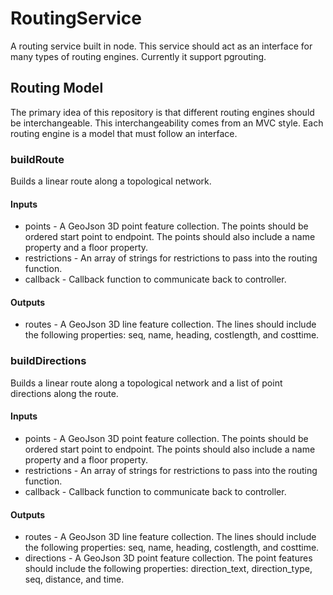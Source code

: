 # RoutingService
A routing service built in node. This service should act as an interface for many types of routing engines. Currently it support pgrouting.

## Routing Model
The primary idea of this repository is that different routing engines should be 
interchangeable. This interchangeability comes from an MVC style. Each routing engine
is a model that must follow an interface.

### buildRoute
Builds a linear route along a topological network.

#### Inputs
* points - A GeoJson 3D point feature collection. The points should be ordered start point to endpoint. The points 
should also include a name property and a floor property.
* restrictions - An array of strings for restrictions to pass into the routing function.
* callback - Callback function to communicate back to controller.

#### Outputs
* routes - A GeoJson 3D line feature collection. The lines should include the 
following properties: seq, name, heading, costlength, and costtime.

### buildDirections
Builds a linear route along a topological network and a list of point directions along the route.

#### Inputs
* points - A GeoJson 3D point feature collection. The points should be ordered start point to endpoint. The points 
should also include a name property and a floor property.
* restrictions - An array of strings for restrictions to pass into the routing function.
* callback - Callback function to communicate back to controller.

#### Outputs
* routes - A GeoJson 3D line feature collection. The lines should include the 
following properties: seq, name, heading, costlength, and costtime.
* directions - A GeoJson 3D point feature collection. The point features should 
include the following properties: direction_text, direction_type, seq, distance, and time.
